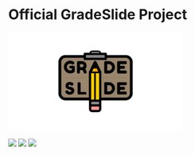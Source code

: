 # Official GradeSlide Project 

<p>
  <img src="https://github.com/reginald-apps/gradeslide/blob/stable/images/mainlogo.png" width="350" title="GradeSlide Logo">
</p>

<p float="left">
  <img src="https://media-exp1.licdn.com/dms/image/C4E22AQEblbhQAr0KFA/feedshare-shrink_1280/0/1645028208069?e=1648684800&v=beta&t=BkD5GrGpTtR36-yPLYmVOdaKdHynB-NKn6rphlPFzcc" width="100" />
  <img src="https://media-exp1.licdn.com/dms/image/C4E22AQHZG-_rGsmKRA/feedshare-shrink_1280/0/1645028207878?e=1648684800&v=beta&t=KOfRZJqJOSYxQMN2bLUsm0sPq7br9Wd5-L46100W8B0" width="100" /> 
  <img src="https://media-exp1.licdn.com/dms/image/C4E22AQEOmoUZWmh-0Q/feedshare-shrink_1280/0/1645028207904?e=1648684800&v=beta&t=CRAzu8eGur5cTMMZrR1vGuIRm66hycD5MuTdODSMyQc" width="100" />
</p>
